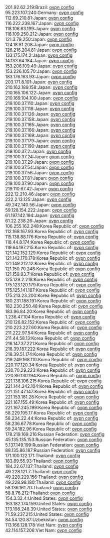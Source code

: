 201.92.62.219:Brazil: [ovpn config](vpn/201_92_62_219.ovpn)  
95.223.107.240:Germany: [ovpn config](vpn/95_223_107_240.ovpn)  
112.69.210.81:Japan: [ovpn config](vpn/112_69_210_81.ovpn)  
116.222.238.167:Japan: [ovpn config](vpn/116_222_238_167.ovpn)  
118.106.63.199:Japan: [ovpn config](vpn/118_106_63_199.ovpn)  
118.109.250.212:Japan: [ovpn config](vpn/118_109_250_212.ovpn)  
121.3.79.250:Japan: [ovpn config](vpn/121_3_79_250.ovpn)  
124.18.81.208:Japan: [ovpn config](vpn/124_18_81_208.ovpn)  
126.216.204.81:Japan: [ovpn config](vpn/126_216_204_81.ovpn)  
133.175.174.2:Japan: [ovpn config](vpn/133_175_174_2.ovpn)  
14.133.64.184:Japan: [ovpn config](vpn/14_133_64_184.ovpn)  
153.206.109.49:Japan: [ovpn config](vpn/153_206_109_49.ovpn)  
153.226.105.70:Japan: [ovpn config](vpn/153_226_105_70.ovpn)  
183.176.163.93:Japan: [ovpn config](vpn/183_176_163_93.ovpn)  
203.171.8.101:Japan: [ovpn config](vpn/203_171_8_101.ovpn)  
210.162.189.158:Japan: [ovpn config](vpn/210_162_189_158.ovpn)  
210.165.106.122:Japan: [ovpn config](vpn/210_165_106_122.ovpn)  
210.169.104.100:Japan: [ovpn config](vpn/210_169_104_100.ovpn)  
219.100.37.110:Japan: [ovpn config](vpn/219_100_37_110.ovpn)  
219.100.37.118:Japan: [ovpn config](vpn/219_100_37_118.ovpn)  
219.100.37.126:Japan: [ovpn config](vpn/219_100_37_126.ovpn)  
219.100.37.158:Japan: [ovpn config](vpn/219_100_37_158.ovpn)  
219.100.37.165:Japan: [ovpn config](vpn/219_100_37_165.ovpn)  
219.100.37.166:Japan: [ovpn config](vpn/219_100_37_166.ovpn)  
219.100.37.169:Japan: [ovpn config](vpn/219_100_37_169.ovpn)  
219.100.37.179:Japan: [ovpn config](vpn/219_100_37_179.ovpn)  
219.100.37.190:Japan: [ovpn config](vpn/219_100_37_190.ovpn)  
219.100.37.2:Japan: [ovpn config](vpn/219_100_37_2.ovpn)  
219.100.37.24:Japan: [ovpn config](vpn/219_100_37_24.ovpn)  
219.100.37.29:Japan: [ovpn config](vpn/219_100_37_29.ovpn)  
219.100.37.54:Japan: [ovpn config](vpn/219_100_37_54.ovpn)  
219.100.37.56:Japan: [ovpn config](vpn/219_100_37_56.ovpn)  
219.100.37.81:Japan: [ovpn config](vpn/219_100_37_81.ovpn)  
219.100.37.90:Japan: [ovpn config](vpn/219_100_37_90.ovpn)  
219.110.67.42:Japan: [ovpn config](vpn/219_110_67_42.ovpn)  
222.12.210.46:Japan: [ovpn config](vpn/222_12_210_46.ovpn)  
222.2.13.125:Japan: [ovpn config](vpn/222_2_13_125.ovpn)  
49.242.140.56:Japan: [ovpn config](vpn/49_242_140_56.ovpn)  
59.128.154.222:Japan: [ovpn config](vpn/59_128_154_222.ovpn)  
61.197.142.194:Japan: [ovpn config](vpn/61_197_142_194.ovpn)  
61.22.238.26:Japan: [ovpn config](vpn/61_22_238_26.ovpn)  
106.255.162.248:Korea Republic of: [ovpn config](vpn/106_255_162_248.ovpn)  
112.168.167.93:Korea Republic of: [ovpn config](vpn/112_168_167_93.ovpn)  
115.138.88.176:Korea Republic of: [ovpn config](vpn/115_138_88_176.ovpn)  
118.44.8.174:Korea Republic of: [ovpn config](vpn/118_44_8_174.ovpn)  
119.64.197.215:Korea Republic of: [ovpn config](vpn/119_64_197_215.ovpn)  
121.142.152.129:Korea Republic of: [ovpn config](vpn/121_142_152_129.ovpn)  
121.142.170.178:Korea Republic of: [ovpn config](vpn/121_142_170_178.ovpn)  
121.149.212.12:Korea Republic of: [ovpn config](vpn/121_149_212_12.ovpn)  
121.150.70.248:Korea Republic of: [ovpn config](vpn/121_150_70_248.ovpn)  
121.159.93.7:Korea Republic of: [ovpn config](vpn/121_159_93_7.ovpn)  
125.129.2.218:Korea Republic of: [ovpn config](vpn/125_129_2_218.ovpn)  
175.123.120.179:Korea Republic of: [ovpn config](vpn/175_123_120_179.ovpn)  
175.125.141.187:Korea Republic of: [ovpn config](vpn/175_125_141_187.ovpn)  
175.213.23.200:Korea Republic of: [ovpn config](vpn/175_213_23_200.ovpn)  
180.231.188.191:Korea Republic of: [ovpn config](vpn/180_231_188_191.ovpn)  
182.230.250.48:Korea Republic of: [ovpn config](vpn/182_230_250_48.ovpn)  
183.96.84.20:Korea Republic of: [ovpn config](vpn/183_96_84_20.ovpn)  
1.236.47.104:Korea Republic of: [ovpn config](vpn/1_236_47_104.ovpn)  
210.126.82.152:Korea Republic of: [ovpn config](vpn/210_126_82_152.ovpn)  
210.223.227.60:Korea Republic of: [ovpn config](vpn/210_223_227_60.ovpn)  
211.222.97.54:Korea Republic of: [ovpn config](vpn/211_222_97_54.ovpn)  
211.44.58.13:Korea Republic of: [ovpn config](vpn/211_44_58_13.ovpn)  
218.147.37.221:Korea Republic of: [ovpn config](vpn/218_147_37_221.ovpn)  
218.39.187.222:Korea Republic of: [ovpn config](vpn/218_39_187_222.ovpn)  
218.39.51.174:Korea Republic of: [ovpn config](vpn/218_39_51_174.ovpn)  
219.249.168.110:Korea Republic of: [ovpn config](vpn/219_249_168_110.ovpn)  
220.117.120.34:Korea Republic of: [ovpn config](vpn/220_117_120_34.ovpn)  
220.70.29.223:Korea Republic of: [ovpn config](vpn/220_70_29_223.ovpn)  
220.86.130.194:Korea Republic of: [ovpn config](vpn/220_86_130_194.ovpn)  
221.138.106.215:Korea Republic of: [ovpn config](vpn/221_138_106_215.ovpn)  
221.144.242.104:Korea Republic of: [ovpn config](vpn/221_144_242_104.ovpn)  
221.151.47.147:Korea Republic of: [ovpn config](vpn/221_151_47_147.ovpn)  
221.153.181.28:Korea Republic of: [ovpn config](vpn/221_153_181_28.ovpn)  
221.167.155.49:Korea Republic of: [ovpn config](vpn/221_167_155_49.ovpn)  
221.167.245.199:Korea Republic of: [ovpn config](vpn/221_167_245_199.ovpn)  
58.229.195.17:Korea Republic of: [ovpn config](vpn/58_229_195_17.ovpn)  
58.234.22.44:Korea Republic of: [ovpn config](vpn/58_234_22_44.ovpn)  
58.236.67.78:Korea Republic of: [ovpn config](vpn/58_236_67_78.ovpn)  
59.24.182.96:Korea Republic of: [ovpn config](vpn/59_24_182_96.ovpn)  
178.219.169.216:Russian Federation: [ovpn config](vpn/178_219_169_216.ovpn)  
45.135.135.153:Russian Federation: [ovpn config](vpn/45_135_135_153.ovpn)  
5.137.149.199:Russian Federation: [ovpn config](vpn/5_137_149_199.ovpn)  
88.135.86.187:Russian Federation: [ovpn config](vpn/88_135_86_187.ovpn)  
171.100.122.171:Thailand: [ovpn config](vpn/171_100_122_171.ovpn)  
183.89.55.93:Thailand: [ovpn config](vpn/183_89_55_93.ovpn)  
184.22.67.137:Thailand: [ovpn config](vpn/184_22_67_137.ovpn)  
49.228.121.7:Thailand: [ovpn config](vpn/49_228_121_7.ovpn)  
49.228.229.156:Thailand: [ovpn config](vpn/49_228_229_156.ovpn)  
49.228.98.180:Thailand: [ovpn config](vpn/49_228_98_180.ovpn)  
58.136.161.70:Thailand: [ovpn config](vpn/58_136_161_70.ovpn)  
58.8.76.212:Thailand: [ovpn config](vpn/58_8_76_212.ovpn)  
154.3.32.4:United States: [ovpn config](vpn/154_3_32_4.ovpn)  
163.182.174.159:United States: [ovpn config](vpn/163_182_174_159.ovpn)  
173.198.248.39:United States: [ovpn config](vpn/173_198_248_39.ovpn)  
71.59.237.215:United States: [ovpn config](vpn/71_59_237_215.ovpn)  
84.54.120.87:Uzbekistan: [ovpn config](vpn/84_54_120_87.ovpn)  
113.166.128.178:Viet Nam: [ovpn config](vpn/113_166_128_178.ovpn)  
42.114.157.206:Viet Nam: [ovpn config](vpn/42_114_157_206.ovpn)  
